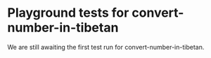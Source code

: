 # Playground tests for convert-number-in-tibetan
We are still awaiting the first test run for convert-number-in-tibetan.
